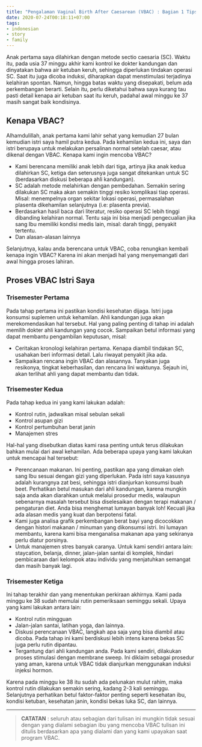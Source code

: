```yaml
---
title: "Pengalaman Vaginal Birth After Caesarean (VBAC) : Bagian 1 Tips dan Informasi"
date: 2020-07-24T00:18:11+07:00
tags:
- indonesian
- story
- family
---
```


Anak pertama saya dilahirkan dengan metode sectio caesaria (SC). Waktu itu, pada usia 37 minggu akhir kami kontrol ke dokter kandungan dan dinyatakan bahwa air ketuban keruh, sehingga diperlukan tindakan operasi SC. Saat itu juga dicoba induksi, diharapkan dapat menstimulasi terjadinya kelahiran spontan. Namun, hingga batas waktu yang disepakati, belum ada perkembangan berarti. Selain itu, perlu diketahui bahwa saya kurang tau pasti detail kenapa air ketuban saat itu keruh, padahal awal minggu ke 37 masih sangat baik kondisinya.

## Kenapa VBAC?

Alhamdulillah, anak pertama kami lahir sehat yang kemudian 27 bulan kemudian istri saya hamil putra kedua. Pada kehamilan kedua ini, saya dan istri berupaya untuk melakukan persalinan normal setelah caesar, atau dikenal dengan VBAC. Kenapa kami ingin mencoba VBAC?

- Kami berencana memiliki anak lebih dari tiga, artinya jika anak kedua dilahirkan SC, ketiga dan seterusnya juga sangat ditekankan untuk SC (berdasarkan diskusi beberapa ahli kandungan).
- SC adalah metode melahirkan dengan pembedahan. Semakin sering dilakukan SC maka akan semakin tinggi resiko komplikasi tiap operasi. Misal: menempelnya organ sekitar lokasi operasi, permasalahan plasenta dikehamilan selanjutnya (i.e: plasenta previa).
- Berdasarkan hasil baca dari literatur, resiko operasi SC lebih tinggi dibanding kelahiran normal. Tentu saja ini bisa menjadi pengecualian jika sang Ibu memiliki kondisi medis lain, misal: darah tinggi, penyakit tertentu.
- Dan alasan-alasan lainnya

Selanjutnya, kalau anda berencana untuk VBAC, coba renungkan kembali kenapa ingin VBAC? Karena ini akan menjadi hal yang menyemangati dari awal hingga proses lahiran.

## Proses VBAC Istri Saya

### Trisemester Pertama

Pada tahap pertama ini pastikan kondisi kesehatan dijaga. Istri juga konsumsi suplemen untuk kehamilan. Ahli kandungan juga akan merekomendasikan hal tersebut. Hal yang paling penting di tahap ini adalah memilih dokter ahli kandungan yang cocok. Sampaikan betul informasi yang dapat membantu pengambilan keputusan, misal:

- Ceritakan kronologi kelahiran pertama. Kenapa diambil tindakan SC, usahakan beri informasi detail. Lalu riwayat penyakit jika ada.
- Sampaikan rencana ingin VBAC dan alasannya. Tanyakan juga resikonya, tingkat keberhasilan, dan rencana lini waktunya. Sejauh ini, akan terlihat ahli yang dapat membantu dan tidak.

### Trisemester Kedua

Pada tahap kedua ini yang kami lakukan adalah:

- Kontrol rutin, jadwalkan misal sebulan sekali
- Kontrol asupan gizi
- Kontrol pertumbuhan berat janin
- Manajemen stres

Hal-hal yang disebutkan diatas kami rasa penting untuk terus dilakukan bahkan mulai dari awal kehamilan. Ada beberapa upaya yang kami lakukan untuk mencapai hal tersebut:

- Perencanaan makanan. Ini penting, pastikan apa yang dimakan oleh sang Ibu sesuai dengan gizi yang diperlukan. Pada istri saya kasusnya adalah kurangnya zat besi, sehingga istri dianjurkan konsumsi buah beet. Perhatikan betul masukan dari ahli kandungan, karena mungkin saja anda akan diarahkan untuk melalui prosedur medis, walaupun sebenarnya masalah tersebut bisa diselesaikan dengan terapi makanan / pengaturan diet. Anda bisa menghemat lumayan banyak loh! Kecuali jika ada alasan medis yang kuat dan berpotensi fatal.
- Kami juga analisa grafik perkembangan berat bayi yang dicocokkan dengan histori makanan / minuman yang dikonsumsi istri. Ini lumayan membantu, karena kami bisa menganalisa makanan apa yang sekiranya perlu diatur porsinya.
- Untuk manajemen stres banyak caranya. Untuk kami sendiri antara lain: staycation, belanja, dinner, jalan-jalan santai di komplek, hindari pembicaraan dari kelompok atau individu yang menjatuhkan semangat dan masih banyak lagi.

### Trisemester Ketiga

Ini tahap terakhir dan yang menentukan perkiraan akhirnya. Kami pada minggu ke 38 sudah memulai rutin pemeriksaan seminggu sekali. Upaya yang kami lakukan antara lain:

- Kontrol rutin mingguan
- Jalan-jalan santai, latihan yoga, dan lainnya.
- Diskusi perencanaan VBAC, langkah apa saja yang bisa diambil atau dicoba. Pada tahap ini kami berdiskusi lebih intens karena bekas SC juga perlu rutin dipantau.
- Tergantung dari ahli kandungan anda. Pada kami sendiri, dilakukan proses stimulasi dengan membrane sweep. Ini diklaim sebagai prosedur yang aman, karena untuk VBAC tidak dianjurkan menggunakan induksi injeksi hormon.

Karena pada minggu ke 38 itu sudah ada pelunakan mulut rahim, maka kontrol rutin dilakukan semakin sering, kadang 2-3 kali seminggu. Selanjutnya perhatikan betul faktor-faktor penting seperti kesehatan ibu, kondisi ketuban, kesehatan janin, kondisi bekas luka SC, dan lainnya.

---

> **CATATAN** : seluruh atau sebagian dari tulisan ini mungkin tidak sesuai dengan yang dialami sebagian ibu yang mencoba VBAC
> tulisan ini ditulis berdasarkan apa yang dialami dan yang kami upayakan saat program VBAC.